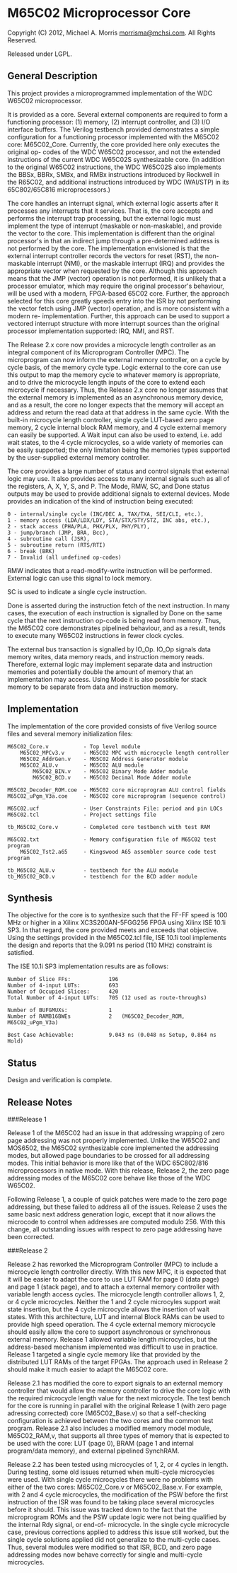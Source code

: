 M65C02 Microprocessor Core
=======================

Copyright (C) 2012, Michael A. Morris <morrisma@mchsi.com>.
All Rights Reserved.

Released under LGPL.

General Description
-------------------

This project provides a microprogrammed implementation of the WDC W65C02 
microprocessor.

It is provided as a core. Several external components are required to form a 
functioning processor: (1) memory, (2) interrupt controller, and (3) I/O 
interface buffers. The Verilog testbench provided demonstrates a simple 
configuration for a functioning processor implemented with the M65C02 core: 
M65C02_Core. Currently, the core provided here only executes the original op-
codes of the WDC W65C02 processor, and not the extended instructions of the 
current WDC W65C02S synthesizable core. (In addition to the original W65C02 
instructions, the WDC W65C02S also implements the BBSx, BBRx, SMBx, and RMBx 
instructions introduced by Rockwell in the R65C02, and additional instructions 
introduced by WDC (WAI/STP) in its 65C802/65C816 microprocessors.)

The core handles an interrupt signal, which external logic asserts after it 
processes any interrupts that it services. That is, the core accepts and 
performs the interrupt trap processing, but the external logic must implement 
the type of interrupt (maskable or non-maskable), and provide the vector to 
the core. This implementation is different than the original processor's in 
that an indirect jump through a pre-determined address is not performed by the 
core. The implementation envisioned is that the external interrupt controller 
records the vectors for reset (RST), the non-maskable interrupt (NMI), or the 
maskable interrupt (IRQ) and provides the appropriate vector when requested by 
the core. Although this approach means that the JMP (vector) operation is not 
performed, it is unlikely that a processor emulator, which may require the 
original processor's behaviour, will be used with a modern, FPGA-based 65C02 
core. Further, the approach selected for this core greatly speeds entry into 
the ISR by not performing the vector fetch using JMP (vector) operation, and 
is more consistent with a modern re- implementation. Further, this approach 
can be used to support a vectored interrupt structure with more interrupt 
sources than the original processor implementation supported: IRQ, NMI, and 
RST.

The Release 2.x core now provides a microcycle length controller as an 
integral component of its Microprogram Controller (MPC). The microprogram can 
now inform the external memory controller, on a cycle by cycle basis, of the 
memory cycle type. Logic external to the core can use this output to map the 
memory cycle to whatever memory is appropriate, and to drive the microcycle 
length inputs of the core to extend each microcycle if necessary. Thus, the 
Release 2.x core no longer assumes that the external memory is implemented as 
an asynchronous memory device, and as a result, the core no longer expects 
that the memory will accept an address and return the read data at that 
address in the same cycle. With the built-in microcycle length controller, 
single cycle LUT-based zero page memory, 2 cycle internal block RAM memory, 
and 4 cycle external memory can easily be supported. A Wait input can also be 
used to extend, i.e. add wait states, to the 4 cycle microcycles, so a wide 
variety of memories can be easily supported; the only limitation being the 
memories types supported by the user-supplied external memory controller.

The core provides a large number of status and control signals that external 
logic may use. It also provides access to many internal signals such as all of 
the registers, A, X, Y, S, and P. The Mode, RMW, SC, and Done status outputs 
may be used to provide additional signals to external devices. Mode provides 
an indication of the kind of instruction being executed:

    0 - internal/single cycle (INC/DEC A, TAX/TXA, SEI/CLI, etc.),
    1 - memory access (LDA/LDX/LDY, STA/STX/STY/STZ, INC abs, etc.),
    2 - stack access (PHA/PLA, PHX/PLX, PHY/PLY),
    3 - jump/branch (JMP, BRA, Bcc),
    4 - subroutine call (JSR),
    5 - subroutine return (RTS/RTI)
    6 - break (BRK)
    7 - Invalid (all undefined op-codes)

RMW indicates that a read-modify-write instruction will be performed. External
logic can use this signal to lock memory.

SC is used to indicate a single cycle instruction.

Done is asserted during the instruction fetch of the next instruction. In many 
cases, the execution of each instruction is signalled by Done on the same 
cycle that the next instruction op-code is being read from memory. Thus, the 
M65C02 core demonstrates pipelined behaviour, and as a result, tends to 
execute many W65C02 instructions in fewer clock cycles.

The external bus transaction is signalled by IO_Op. IO_Op signals data memory 
writes, data memory reads, and instruction memory reads. Therefore, external 
logic may implement separate data and instruction memories and potentially 
double the amount of memory that an implementation may access. Using Mode it 
is also possible for stack memory to be separate from data and instruction 
memory.

Implementation
--------------

The implementation of the core provided consists of five Verilog source files 
and several memory initialization files:

    M65C02_Core.v           - Top level module
        M65C02_MPCv3.v      - M65C02 MPC with microcycle length controller
        M65C02_AddrGen.v    - M65C02 Address Generator module
        M65C02_ALU.v        - M65C02 ALU module
            M65C02_BIN.v    - M65C02 Binary Mode Adder module
            M65C02_BCD.v    - M65C02 Decimal Mode Adder module
    
    M65C02_Decoder_ROM.coe  - M65C02 core microprogram ALU control fields
    M65C02_uPgm_V3a.coe     - M65C02 core microprogram (sequence control)

    M65C02.ucf              - User Constraints File: period and pin LOCs
    M65C02.tcl              - Project settings file
    
    tb_M65C02_Core.v        - Completed core testbench with test RAM
    
    M65C02.txt              - Memory configuration file of M65C02 test program
        M65C02_Tst2.a65     - Kingswood A65 assembler source code test program

    tb_M65C02_ALU.v         - testbench for the ALU module
    tb_M65C02_BCD.v         - testbench for the BCD adder module

Synthesis
---------

The objective for the core is to synthesize such that the FF-FF speed is 100 MHz
or higher in a Xilinx XC3S200AN-5FGG256 FPGA using Xilinx ISE 10.1i SP3. In that
regard, the core provided meets and exceeds that objective. Using the settings
provided in the M65C02.tcl file, ISE 10.1i tool implements the design and
reports that the 9.091 ns period (110 MHz) constraint is satisfied.

The ISE 10.1i SP3 implementation results are as follows:

    Number of Slice FFs:            196
    Number of 4-input LUTs:         693
    Number of Occupied Slices:      420
    Total Number of 4-input LUTs:   705 (12 used as route-throughs)

    Number of BUFGMUXs:             1
    Number of RAMB16BWEs            2   (M65C02_Decoder_ROM, M65C02_uPgm_V3a)

    Best Case Achievable:           9.043 ns (0.048 ns Setup, 0.864 ns Hold)

Status
------

Design and verification is complete.

Release Notes
-------------

###Release 1

Release 1 of the M65C02 had an issue in that addressing wrapping of zero page 
addressing was not properly implemented. Unlike the W65C02 and MOS6502, the 
M65C02 synthesizable core implemented the addressing modes, but allowed page 
boundaries to be crossed for all addressing modes. This initial behavior is 
more like that of the WDC 65C802/816 microprocessors in native mode. With this 
release, Release 2, the zero page addressing modes of the M65C02 core behave 
like those of the WDC W65C02.

Following Release 1, a couple of quick patches were made to the zero page 
addressing, but these failed to address all of the issues. Release 2 uses the 
same basic next address generation logic, except that it now allows the 
microcode to control when addresses are computed modulo 256. With this change, 
all outstanding issues with respect to zero page addressing have been 
corrected.

###Release 2

Release 2 has reworked the Microprogram Controller (MPC) to include a 
microcycle length controller directly. With this new MPC, it is expected that 
it will be easier to adapt the core to use LUT RAM for page 0 (data page) and 
page 1 (stack page), and to attach a external memory controller with variable 
length access cycles. The microcycle length controller allows 1, 2, or 4 cycle 
microcycles. Neither the 1 and 2 cycle microcyles support wait state 
insertion, but the 4 cycle microcycle allows the insertion of wait states. 
With this architecture, LUT and internal Block RAMs can be used to provide 
high speed operation. The 4 cycle external memory microcycle should easily 
allow the core to support asynchronous or synchronous external memory. Release 
1 allowed variable length microcycles, but the address-based mechanism 
implemented was difficult to use in practice. Release 1 targeted a single 
cycle memory like that provided by the distributed LUT RAMs of the target 
FPGAs. The approach used in Release 2 should make it much easier to adapt the 
M65C02 core.

Release 2.1 has modified the core to export signals to an external memory
controller that would allow the memory controller to drive the core logic with
the required microcycle length value for the next microcycle. The test bench for
the core is running in parallel with the original Release 1 (with zero page
adressing corrected) core (M65C02_Base.v) so that a self-checking configuration
is achieved between the two cores and the common test program. Release 2.1 also
includes a modified memory model module, M65C02_RAM,v, that supports all three
types of memory that is expected to be used with the core: LUT (page 0), BRAM
(page 1 and internal program/data memory), and external pipelined SynchRAM.

Release 2.2 has been tested using microcycles of 1, 2, or 4 cycles in length. 
During testing, some old issues returned when multi-cycle microcycles were 
used. With single cycle microcycles there were no problems with either of the 
two cores: M65C02_Core.v or M65C02_Base.v. For example, with 2 and 4 cycle 
microcycles, the modification of the PSW before the first instruction of the 
ISR was found to be taking place several microcycles before it should. This 
issue was tracked down to the fact that the microprogram ROMs and the PSW 
update logic were not being qualified by the internal Rdy signal, or end-of-
microcycle. In the single cycle microcycle case, previous corrections applied 
to address this issue still worked, but the single cycle solutions applied did 
not generalize to the multi-cycle cases. Thus, several modules were modified 
so that ISR, BCD, and zero page addressing modes now behave correctly for 
single and multi-cycle microcycles.
